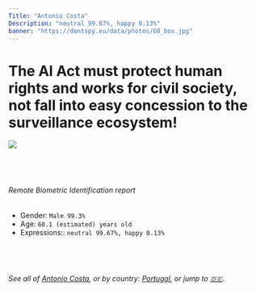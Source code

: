 ```yaml
---
Title: "Antonio Costa"
Description: "neutral 99.67%, happy 0.13%"
banner: "https://dontspy.eu/data/photos/68_box.jpg"
---
```


# The AI Act must protect human rights and works for civil society, not fall into easy concession to the surveillance ecosystem!

<link rel="stylesheet" type="text/css" href="/css/blog.css" />

<div class="is-fake" hidden>

_This is a **fake picture**_, we collect these anyway [because the AI Act](why-deepfake) negotiation moves in a way that would create more mess in our lives! for a longer explanation, read [The Dual Threat: How Losing the Biometric Battle Fuels Deepfake Proliferation](/blog/the-dual-threat-how-losing-the-biometric-battle-fuels-deepfake-proliferation/)

</div>

<!-- <img src="https://dontspy.eu/data/photos/54_box.jpg" /> -->
<img src="https://dontspy.eu/data/photos/68_box.jpg" />

## <br>

###### Remote Biometric Identification report

* <span class="label">Gender:</span> `Male 99.3%`
* <span class="label">Age:</span> `60.1 (estimated) years old`
* <span class="label">Expressions::</span> `neutral 99.67%, happy 0.13%`

## <br>

###### See all of [Antonio Costa](/policymaker#Antonio%20Costa), or by country: [Portugal](/country#Portugal), or jump to [🇩🇪](/x/26).

## <br>